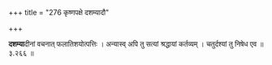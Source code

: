 +++
title = "276 कृष्णपक्षे दशम्यादौ"

+++


**दशम्या**दीनां वचनात् फलातिशयोत्पत्तिः । अन्यास्व् अपि तु सत्यां श्रद्धायां कर्तव्यम् । चतुर्दश्यां तु निषेध एव ॥ ३.२६६ ॥